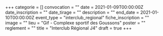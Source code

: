+++
categorie = []
convocation = ""
date = 2021-01-09T00:00:00Z
date_inscription = ""
date_tirage = ""
description = ""
end_date = 2021-01-10T00:00:00Z
event_type = "interclub_regional"
fiche_inscription = ""
image = ""
lieu = "Gif - Complexe sportif des Goussons"
poster = ""
reglement = ""
title = "Interclub Régional J4"
draft = true
+++
